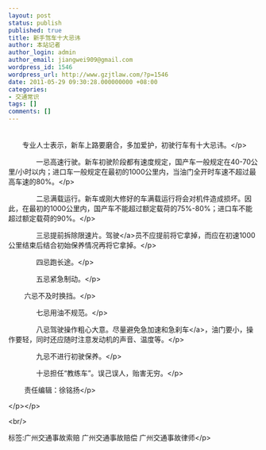 ```yaml
---
layout: post
status: publish
published: true
title: 新手驾车十大忌讳
author: 本站记者
author_login: admin
author_email: jiangwei909@gmail.com
wordpress_id: 1546
wordpress_url: http://www.gzjtlaw.com/?p=1546
date: 2011-05-29 09:30:28.000000000 +08:00
categories:
- 交通常识
tags: []
comments: []
---
```

<p><p>　　<br>　　专业人士表示，新车上路要磨合，多加爱护，初驶行车有十大忌讳。<&#47;p><p>　　　　一忌高速行驶。新车初驶阶段都有速度规定，国产车一般规定在40-70公里&#47;小时以内；进口车一般规定在最初的1000公里内，当油门全开时车速不超过最高车速的80%。<&#47;p><p>　　　　二忌满载运行。新车或刚大修好的车满载运行将会对机件造成损坏。因此，在最初的1000公里内，国产车不能超过额定载荷的75%-80%；进口车不能超过额定载荷的90%。<&#47;p><p>　　　　三忌提前拆除限速片。<a>驾驶<&#47;a>员不应提前将它拿掉，而应在初速1000公里结束后结合初始保养情况再将它拿掉。<&#47;p><p>　　　　四忌跑长途。<&#47;p><p>　　　　五忌紧急制动。<&#47;p><p>　　 六忌不及时换挡。<&#47;p><p>　　　　七忌用油不规范。<&#47;p><p>　　　　八忌驾驶操作粗心大意。尽量避免急加速和急<a>刹车<&#47;a>，油门要小，操作要轻，同时还应随时注意发动机的声音、温度等。<&#47;p><p>　　　　九忌不进行初驶保养。<&#47;p><p>　　　　十忌担任&ldquo;教练车&rdquo;。误己误人，贻害无穷。<&#47;p><p>　　 责任编辑：徐铭扬<&#47;p><p> <&#47;p><&#47;p><br&#47;><p>标签:广州交通事故索赔 广州交通事故赔偿 广州交通事故律师<&#47;p>
